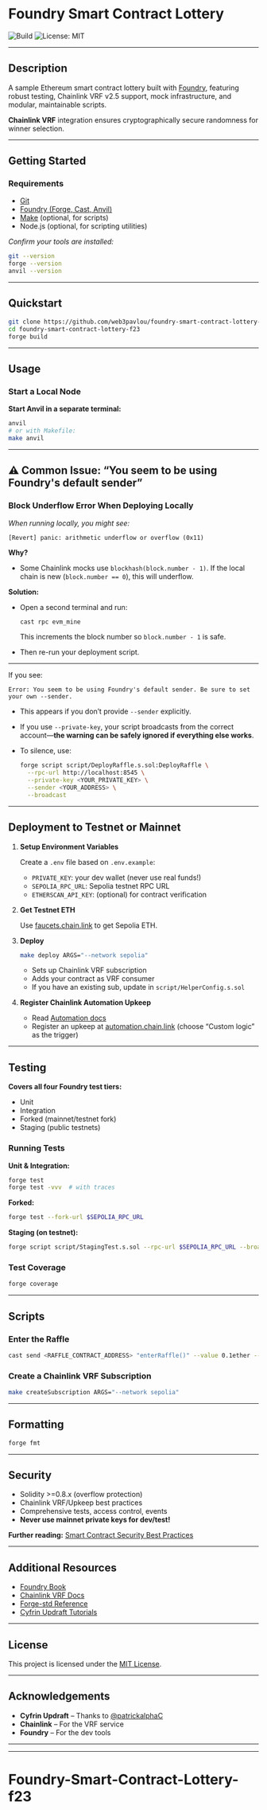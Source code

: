 # Foundry Smart Contract Lottery

![Build](https://github.com/web3pavlou/foundry-smart-contract-lottery-f23/actions/workflows/ci.yml/badge.svg?branch=main)
![License: MIT](https://img.shields.io/badge/License-MIT-yellow.svg)

---


## Description

A sample Ethereum smart contract lottery built with [Foundry](https://getfoundry.sh/), featuring robust testing, Chainlink VRF v2.5 support, mock infrastructure, and modular, maintainable scripts.  

**Chainlink VRF** integration ensures cryptographically secure randomness for winner selection.

---

## Getting Started

### Requirements

- [Git](https://git-scm.com/)
- [Foundry (Forge, Cast, Anvil)](https://getfoundry.sh/)
- [Make](https://www.gnu.org/software/make/) (optional, for scripts)
- Node.js (optional, for scripting utilities)

_Confirm your tools are installed:_
```bash
git --version
forge --version
anvil --version
````

---

## Quickstart

```bash
git clone https://github.com/web3pavlou/foundry-smart-contract-lottery-f23
cd foundry-smart-contract-lottery-f23
forge build
```

---

## Usage

### Start a Local Node

**Start Anvil in a separate terminal:**

```bash
anvil
# or with Makefile:
make anvil
```

---

## ⚠️ Common Issue: “You seem to be using Foundry's default sender”

### Block Underflow Error When Deploying Locally

*When running locally, you might see:*

```
[Revert] panic: arithmetic underflow or overflow (0x11)
```

**Why?**

* Some Chainlink mocks use `blockhash(block.number - 1)`. If the local chain is new (`block.number == 0`), this will underflow.

**Solution:**

* Open a second terminal and run:

  ```bash
  cast rpc evm_mine
  ```

  This increments the block number so `block.number - 1` is safe.
* Then re-run your deployment script.

---




If you see:

```
Error: You seem to be using Foundry's default sender. Be sure to set your own --sender.
```

* This appears if you don’t provide `--sender` explicitly.
* If you use `--private-key`, your script broadcasts from the correct account—**the warning can be safely ignored if everything else works**.
* To silence, use:

  ```bash
  forge script script/DeployRaffle.s.sol:DeployRaffle \
    --rpc-url http://localhost:8545 \
    --private-key <YOUR_PRIVATE_KEY> \
    --sender <YOUR_ADDRESS> \
    --broadcast
  ```

---

## Deployment to Testnet or Mainnet

1. **Setup Environment Variables**

   Create a `.env` file based on `.env.example`:

   * `PRIVATE_KEY`: your dev wallet (never use real funds!)
   * `SEPOLIA_RPC_URL`: Sepolia testnet RPC URL
   * `ETHERSCAN_API_KEY`: (optional) for contract verification

2. **Get Testnet ETH**

   Use [faucets.chain.link](https://faucets.chain.link/) to get Sepolia ETH.

3. **Deploy**

   ```bash
   make deploy ARGS="--network sepolia"
   ```

   * Sets up Chainlink VRF subscription
   * Adds your contract as VRF consumer
   * If you have an existing sub, update in `script/HelperConfig.s.sol`

4. **Register Chainlink Automation Upkeep**

   * Read [Automation docs](https://docs.chain.link/chainlink-automation/introduction/)
   * Register an upkeep at [automation.chain.link](https://automation.chain.link/)
     (choose “Custom logic” as the trigger)

---

## Testing

**Covers all four Foundry test tiers:**

* Unit
* Integration
* Forked (mainnet/testnet fork)
* Staging (public testnets)

### Running Tests

**Unit & Integration:**

```bash
forge test
forge test -vvv  # with traces
```

**Forked:**

```bash
forge test --fork-url $SEPOLIA_RPC_URL
```

**Staging (on testnet):**

```bash
forge script script/StagingTest.s.sol --rpc-url $SEPOLIA_RPC_URL --broadcast
```

### Test Coverage

```bash
forge coverage
```

---

## Scripts

### Enter the Raffle

```bash
cast send <RAFFLE_CONTRACT_ADDRESS> "enterRaffle()" --value 0.1ether --private-key <PRIVATE_KEY> --rpc-url $SEPOLIA_RPC_URL
```

### Create a Chainlink VRF Subscription

```bash
make createSubscription ARGS="--network sepolia"
```

---

## Formatting

```bash
forge fmt
```

---

## Security

* Solidity >=0.8.x (overflow protection)
* Chainlink VRF/Upkeep best practices
* Comprehensive tests, access control, events
* **Never use mainnet private keys for dev/test!**

**Further reading:** [Smart Contract Security Best Practices](https://consensys.github.io/smart-contract-best-practices/)

---

## Additional Resources

* [Foundry Book](https://book.getfoundry.sh/)
* [Chainlink VRF Docs](https://docs.chain.link/vrf/v2-5/)
* [Forge-std Reference](https://github.com/foundry-rs/forge-std)
* [Cyfrin Updraft Tutorials](https://github.com/Cyfrin/foundry-full-course-cu)

---

## License

This project is licensed under the [MIT License](LICENSE).

---

## Acknowledgements

* **Cyfrin Updraft** – Thanks to [@patrickalphaC](https://github.com/patrickalphaC)
* **Chainlink** – For the VRF service
* **Foundry** – For the dev tools

---
---
# Foundry-Smart-Contract-Lottery-f23

